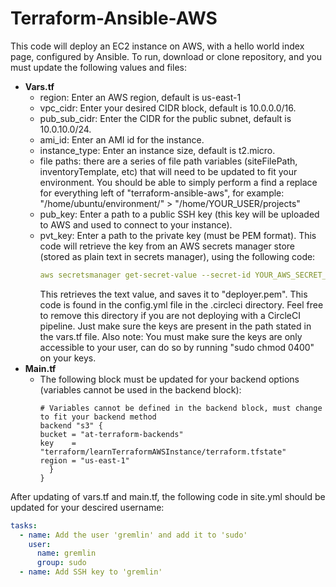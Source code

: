 # Terraform-Ansible-AWS
This code will deploy an EC2 instance on AWS, with a hello world index page, configured by Ansible.
To run, download or clone repository, and you must update the following values and files:
- **Vars.tf**
  - region: Enter an AWS region, default is us-east-1
  - vpc_cidr: Enter your desired CIDR block, default is 10.0.0.0/16.
  - pub_sub_cidr: Enter the CIDR for the public subnet, default is 10.0.10.0/24.
  - ami_id: Enter an AMI id for the instance.
  - instance_type: Enter an instance size, default is t2.micro.
  - file paths: there are a series of file path variables (siteFilePath, inventoryTemplate, etc) that will need to be updated to fit your environment. You should be able to simply     perform a find a replace for everything left of "terraform-ansible-aws", for example:
    "/home/ubuntu/environment/" > "/home/YOUR_USER/projects"
  - pub_key: Enter a path to a public SSH key (this key will be uploaded to AWS and used to connect to your instance).
  - pvt_key: Enter a path to the private key (must be PEM format). This code will retrieve the key from an AWS secrets manager store (stored as plain text in secrets manager),         using the following code: 
    ```yaml
    aws secretsmanager get-secret-value --secret-id YOUR_AWS_SECRET_NAME --query 'SecretString' --output text > /tmp/project/ansible/roles/common/files/deployer.pem
    ```
    This retrieves the text value, and saves it to "deployer.pem". This code is found in the config.yml file in the .circleci directory. Feel free to remove this directory if you     are not deploying with a CircleCI pipeline. Just make sure the keys are present in the path stated in the vars.tf file. Also note:
    You must make sure the keys are only accessible to your user, can do so by running "sudo chmod 0400" on your keys.
- **Main.tf**
  - The following block must be updated for your backend options (variables cannot be used in the backend block):
    ```hcl
    # Variables cannot be defined in the backend block, must change to fit your backend method
    backend "s3" {
    bucket = "at-terraform-backends"
    key    = "terraform/learnTerraformAWSInstance/terraform.tfstate"
    region = "us-east-1"
      }
    }
    ```
 
After updating of vars.tf and main.tf, the following code in site.yml should be updated for your descired username:
  ```yaml
  tasks:
    - name: Add the user 'gremlin' and add it to 'sudo'
      user:
        name: gremlin
        group: sudo
    - name: Add SSH key to 'gremlin'
  ```
